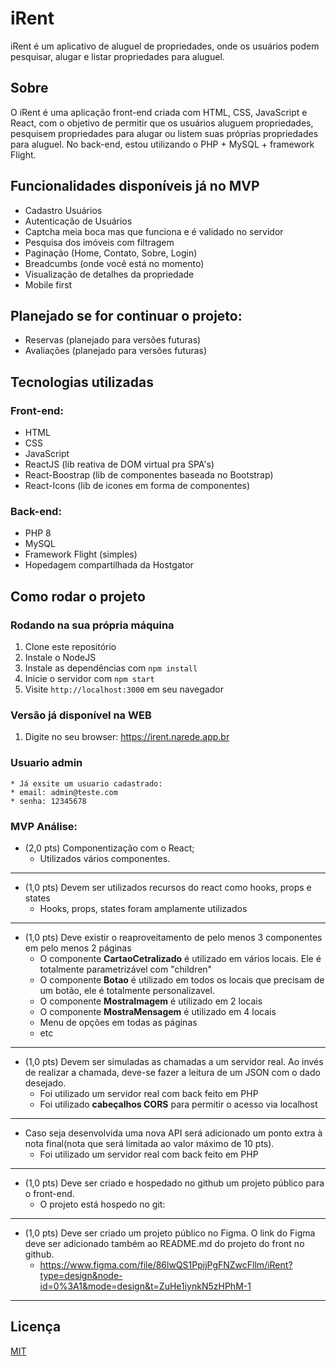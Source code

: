 # iRent

iRent é um aplicativo de aluguel de propriedades, onde os usuários podem pesquisar, alugar e listar propriedades para aluguel.

## Sobre

O iRent é uma aplicação front-end criada com HTML, CSS, JavaScript e React, com o objetivo de permitir que os usuários aluguem propriedades, pesquisem propriedades para alugar ou listem suas próprias propriedades para aluguel. No back-end, estou utilizando o PHP + MySQL + framework Flight.

## Funcionalidades disponíveis já no MVP

- Cadastro Usuários
- Autenticação de Usuários
- Captcha meia boca mas que funciona e é validado no servidor
- Pesquisa dos imóveis com filtragem
- Paginação (Home, Contato, Sobre, Login)
- Breadcumbs (onde você está no momento)
- Visualização de detalhes da propriedade
- Mobile first 

## Planejado se for continuar o projeto:

- Reservas (planejado para versões futuras)
- Avaliações (planejado para versões futuras)

## Tecnologias utilizadas

### Front-end:

- HTML
- CSS
- JavaScript
- ReactJS (lib reativa de DOM virtual pra SPA's)
- React-Boostrap (lib de componentes baseada no Bootstrap)
- React-Icons (lib de icones em forma de componentes)

### Back-end:

- PHP 8
- MySQL
- Framework Flight (simples)
- Hopedagem compartilhada da Hostgator

## Como rodar o projeto
### Rodando na sua própria máquina 

1. Clone este repositório
2. Instale o NodeJS 
2. Instale as dependências com `npm install`
3. Inicie o servidor com `npm start`
4. Visite `http://localhost:3000` em seu navegador

### Versão já disponível na WEB
1. Digite no seu browser: https://irent.narede.app.br

### Usuario admin
    * Já exsite um usuario cadastrado: 
    * email: admin@teste.com
    * senha: 12345678

### MVP Análise:
- (2,0 pts) Componentização com o React;
    * Utilizados vários componentes.
---
- (1,0 pts) Devem ser utilizados recursos do react como hooks, props e states
    * Hooks, props, states foram amplamente utilizados
---
- (1,0 pts) Deve existir o reaproveitamento de pelo menos 3 componentes em pelo menos 2 páginas 
    * O componente **CartaoCetralizado** é utilizado em vários locais. Ele é totalmente parametrizável com "children"
    * O componente **Botao** é utilizado em todos os locais que precisam de um botão, ele é totalmente personalizavel. 
    * O componente **MostraImagem** é utilizado em 2 locais
    * O componente **MostraMensagem** é utilizado em 4 locais
    * Menu de opções em todas as páginas
    * etc
---

- (1,0 pts) Devem ser simuladas as chamadas a um servidor real. Ao invés de realizar a chamada, deve-se fazer a leitura de um JSON com o dado desejado.
    * Foi utilizado um servidor real com back feito em PHP
    * Foi utilizado **cabeçalhos CORS** para permitir o acesso via localhost
---
- Caso seja desenvolvida uma nova API será adicionado um ponto extra à nota final(nota que será limitada ao valor máximo de 10 pts).
    * Foi utilizado um servidor real com back feito em PHP
---
- (1,0 pts) Deve ser criado e hospedado no github um projeto público para o front-end.
    * O projeto está hospedo no git:
---    
- (1,0 pts) Deve ser criado um projeto público no Figma. O link do Figma deve ser adicionado também ao README.md do projeto do front no github.
    * https://www.figma.com/file/86lwQS1PpijPgFNZwcFllm/iRent?type=design&node-id=0%3A1&mode=design&t=ZuHe1iynkN5zHPhM-1
---
   
## Licença

[MIT](https://choosealicense.com/licenses/mit/)

